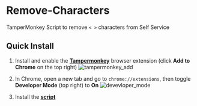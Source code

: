 # Remove-Characters  
TamperMonkey Script to remove `< >` characters from Self Service

## Quick Install

1. Install and enable the [**Tampermonkey**](https://chromewebstore.google.com/detail/tampermonkey/dhdgffkkebhmkfjojejmpbldmpobfkfo?pli=1) browser extension (click **Add to Chrome** on the top right)  ![tampermonkey_add](https://github.com/user-attachments/assets/609eb9c3-c655-41ed-979f-b50951fab879)



2. In Chrome, open a new tab and go to `chrome://extensions`, then toggle **Developer Mode** (top right) to **On**  ![devevloper_mode](https://github.com/user-attachments/assets/c2409242-7a92-4257-8087-d230947d8599)



3. Install the [**script**](https://raw.githubusercontent.com/bslange2/Remove-Characters/master/Desktop/remove_characters.user.js)  
